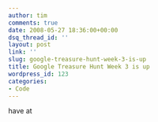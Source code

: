 ```yaml
---
author: tim
comments: true
date: 2008-05-27 18:36:00+00:00
dsq_thread_id: ''
layout: post
link: ''
slug: google-treasure-hunt-week-3-is-up
title: Google Treasure Hunt Week 3 is up
wordpress_id: 123
categories:
- Code
---
```


have at
